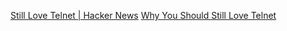 
[Still Love Telnet | Hacker News](https://news.ycombinator.com/item?id=36179850)
[Why You Should Still Love Telnet](https://bash-prompt.net/guides/telnet/)
